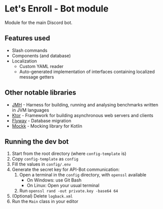 # Let's Enroll - Bot module

Module for the main Discord bot.

## Features used

- Slash commands
- Components (and database)
- Localization
    - Custom YAML reader
    - Auto-generated implementation of interfaces containing localized message getters

## Other notable libraries

- [JMH](https://github.com/openjdk/jmh) - Harness for building, running and analysing benchmarks written in JVM languages
- [Ktor](https://ktor.io/) - Framework for building asynchronous web servers and clients
- [Flyway](https://github.com/flyway/flyway) - Database migration
- [Mockk](https://mockk.io/) - Mocking library for Kotlin

## Running the dev bot
1. Start from the root directory (where `config-template` is)
2. Copy `config-template` as `config`
3. Fill the values in `config/.env`
4. Generate the secret key for API-Bot communication:
   1. Open a terminal in the `config` directory, with `openssl` available
      - On Windows: use Git Bash
      - On Linux: Open your usual terminal
   2. Run `openssl rand -out private.key -base64 64`
5. (Optional) Delete `logback.xml`
6. Run the `Main` class in your editor
